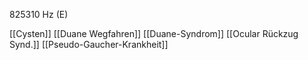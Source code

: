 825310 Hz (E)

[[Cysten]]
[[Duane Wegfahren]]
[[Duane-Syndrom]]
[[Ocular Rückzug Synd.]]
[[Pseudo-Gaucher-Krankheit]]